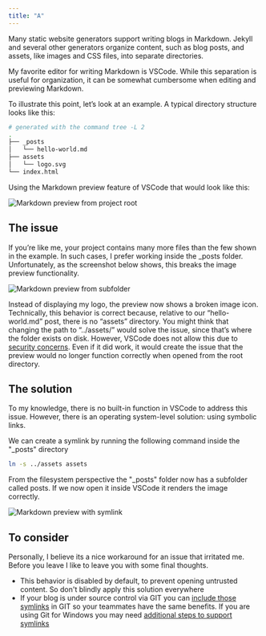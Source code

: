```yaml
---
title: "A"
---
```


Many static website generators support writing blogs in Markdown. Jekyll and several other generators organize content, such as blog posts, and assets, like images and CSS files, into separate directories.

My favorite editor for writing Markdown is VSCode. While this separation is useful for organization, it can be somewhat cumbersome when editing and previewing Markdown.

To illustrate this point, let’s look at an example. A typical directory structure looks like this:

```sh
# generated with the command tree -L 2
.
├── _posts
│   └── hello-world.md
├── assets
│   └── logo.svg
└── index.html
```

Using the Markdown preview feature of VSCode that would look like this:
<!-- code --profile "Blog" . -->
![Markdown preview from project root](/assets/images/drafts/markdown-preview/001.png)

## The issue

If you’re like me, your project contains many more files than the few shown in the example. In such cases, I prefer working inside the _posts folder. Unfortunately, as the screenshot below shows, this breaks the image preview functionality.

![Markdown preview from subfolder](/assets/images/drafts/markdown-preview/002.png)

Instead of displaying my logo, the preview now shows a broken image icon. Technically, this behavior is correct because, relative to our “hello-world.md” post, there is no “assets” directory. You might think that changing the path to “../assets/” would solve the issue, since that’s where the folder exists on disk. However, VSCode does not allow this due to [security concerns](https://github.com/Microsoft/vscode/issues/64685#issuecomment-446414622). Even if it did work, it would create the issue that the preview would no longer function correctly when opened from the root directory.

## The solution

To my knowledge, there is no built-in function in VSCode to address this issue. However, there is an operating system-level solution: using symbolic links.

We can create a symlink by running the following command inside the "_posts" directory

```sh
ln -s ../assets assets
```

From the filesystem perspective the "_posts" folder now has a subfolder called posts. If we now open it inside VSCode it renders the image correctly.

![Markdown preview with symlink](/assets/images/drafts/markdown-preview/003.png)

## To consider

Personally, I believe its a nice workaround for an issue that irritated me.
Before you leave I like to leave you with some final thoughts.

- This behavior is disabled by default, to prevent opening untrusted content. So don't blindly apply this solution everywhere
- If your blog is under source control via GIT you can [include those symlinks](https://stackoverflow.com/questions/954560/how-does-git-handle-symbolic-links/18791647#18791647) in GIT so your teammates have the same benefits. If you are using Git for Windows you may need [additional steps to support symlinks](https://stackoverflow.com/questions/5917249/git-symbolic-links-in-windows/59761201#59761201)
